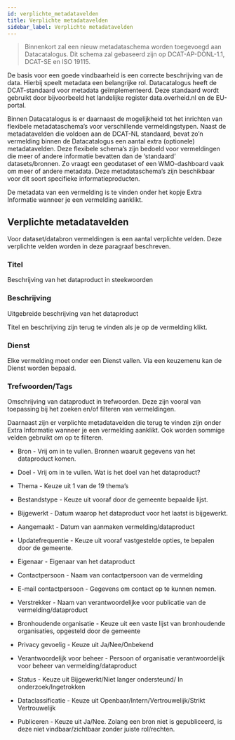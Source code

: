 ```yaml
---
id: verplichte_metadatavelden
title: Verplichte metadatavelden 
sidebar_label: Verplichte metadatavelden
---
```


> Binnenkort zal een nieuw metadataschema worden toegevoegd aan Datacatalogus. Dit schema zal gebaseerd zijn op DCAT-AP-DONL-1.1, DCAT-SE en ISO 19115.

De basis voor een goede vindbaarheid is een correcte beschrijving van de data. Hierbij speelt metadata een belangrijke rol. Datacatalogus heeft de DCAT-standaard voor metadata geïmplementeerd. Deze standaard wordt gebruikt door bijvoorbeeld het landelijke register data.overheid.nl en de EU-portal.

Binnen Datacatalogus is er daarnaast de mogelijkheid tot het inrichten van flexibele metadataschema’s voor verschillende vermeldingstypen. Naast de metadatavelden die voldoen aan de DCAT-NL standaard, bevat zo’n vermelding binnen de Datacatalogus een aantal extra (optionele) metadatavelden. Deze flexibele schema’s zijn bedoeld voor vermeldingen die meer of andere informatie bevatten dan de ‘standaard’ datasets/bronnen. Zo vraagt een geodataset of een WMO-dashboard vaak om meer of andere metadata. Deze metadataschema’s zijn beschikbaar voor dit soort specifieke informatieproducten.

De metadata van een vermelding is te vinden onder het kopje Extra Informatie wanneer je een vermelding aanklikt. 

## Verplichte metadatavelden

Voor dataset/databron vermeldingen is een aantal verplichte velden. Deze verplichte velden worden in deze paragraaf beschreven.

### Titel
Beschrijving van het dataproduct in steekwoorden

### Beschrijving
Uitgebreide beschrijving van het dataproduct

Titel en beschrijving zijn terug te vinden als je op de vermelding klikt.

### Dienst
Elke vermelding moet onder een Dienst vallen. Via een keuzemenu kan de Dienst worden bepaald. 

### Trefwoorden/Tags
Omschrijving van dataproduct in trefwoorden. Deze zijn vooral van toepassing bij het zoeken en/of filteren van vermeldingen.

Daarnaast zijn er verplichte metadatavelden die terug te vinden zijn onder Extra Informatie wanneer je een vermelding aanklikt. Ook worden sommige velden gebruikt om op te filteren.

*	Bron    -   Vrij om in te vullen. Bronnen waaruit gegevens van het dataproduct komen.

*	Doel    -   Vrij om in te vullen. Wat is het doel van het dataproduct?
*	Thema   -   Keuze uit 1 van de 19 thema’s
*	Bestandstype    -   Keuze uit vooraf door de gemeente bepaalde lijst.
*	Bijgewerkt  -   Datum waarop het dataproduct voor het laatst is bijgewerkt.
*	Aangemaakt  -   Datum van aanmaken vermelding/dataproduct
*	Updatefrequentie    -   Keuze uit vooraf vastgestelde opties, te bepalen door de gemeente.
*	Eigenaar    -   Eigenaar van het dataproduct
*	Contactpersoon  -   Naam van contactpersoon van de vermelding
*	E-mail contactpersoon   -   Gegevens om contact op te kunnen nemen.
*	Verstrekker -   Naam van verantwoordelijke voor publicatie van de vermelding/dataproduct
*	Bronhoudende organisatie    -   Keuze uit een vaste lijst van bronhoudende organisaties, opgesteld door de gemeente
*	Privacy gevoelig    -   Keuze uit Ja/Nee/Onbekend
*	Verantwoordelijk voor beheer    -   Persoon of organisatie verantwoordelijk voor beheer van vermelding/dataproduct
*	Status  -   Keuze uit Bijgewerkt/Niet langer ondersteund/ In onderzoek/Ingetrokken
*	Dataclassificatie  -    Keuze uit Openbaar/Intern/Vertrouwelijk/Strikt Vertrouwelijk
*	Publiceren  -   Keuze uit Ja/Nee. Zolang een bron niet is gepubliceerd, is deze niet vindbaar/zichtbaar zonder juiste rol/rechten.

